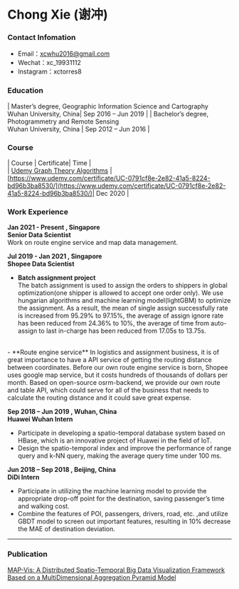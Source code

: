 # Chong Xie (谢冲)

### Contact Infomation

- Email：xcwhu2016@gmail.com 
- Wechat：xc_19931112
- Instagram：xctorres8


### Education

| Master’s degree, Geographic Information Science and Cartography<br>Wuhan University, China| Sep 2016 – Jun 2019 |
| Bachelor’s degree, Photogrammetry and Remote Sensing <br>Wuhan University, China | Sep 2012 – Jun 2016 |


### Course  

| Course | Certificate| Time |  
| [Udemy  Graph Theory Algorithms](https://www.udemy.com/course/graph-theory-algorithms/) |[https://www.udemy.com/certificate/UC-0791cf8e-2e82-41a5-8224-bd96b3ba8530/](https://www.udemy.com/certificate/UC-0791cf8e-2e82-41a5-8224-bd96b3ba8530/)| Dec 2020 |


### Work Experience
**Jan 2021 - Present , Singapore**  
**Senior Data Scientist**   
Work on route engine service and map data management.   

**Jul 2019 - Jan 2021 , Singapore**  
**Shopee Data Scientist**
- **Batch assignment project**  
The batch assignment is used to assign the orders to shippers in global optimization(one shipper is allowed to accept one order only). We use hungarian algorithms and machine learning model(lightGBM) to optimize the assignment. As a result, the mean of single assign successfully rate is increased from 95.29% to 97.15%, the average of assign ignore rate has been reduced from 24.36% to 10%, the average of time from auto-assign to last in-charge has been reduced from 17.05s to 13.75s.  
<br>
- **Route engine service**  
In logistics and assignment business, it is of great importance to have a API service of getting the routing distance between coordinates. Before our own route engine service is born, Shopee uses google map service, but it costs hundreds of thousands of dollars per month. Based on open-source osrm-backend, we provide our own route and table API, which could serve for all of the business that needs to calculate the routing distance and it could save great expense. 

**Sep 2018 – Jun 2019 , Wuhan, China**  
**Huawei Wuhan   Intern**
- Participate in developing a spatio-temporal database system based on HBase, which is an innovative project of Huawei in the field of IoT.
- Design the spatio-temporal index and improve the performance of range query and k-NN query, making the average query time under 100 ms.  

**Jun 2018 – Sep 2018 , Beijing, China**  
**DiDi   Intern**
- Participate in utilizing the machine learning model to provide the appropriate drop-off point for the destination, saving passenger’s time and walking cost.
- Combine the features of POI, passengers, drivers, road, etc. ,and utilize GBDT model to screen out important features, resulting in 10% decrease the MAE of destination deviation.

---

### Publication  

[MAP-Vis: A Distributed Spatio-Temporal Big Data Visualization Framework Based on a MultiDimensional Aggregation Pyramid Model](https://www.mdpi.com/2076-3417/10/2/598/htm)

